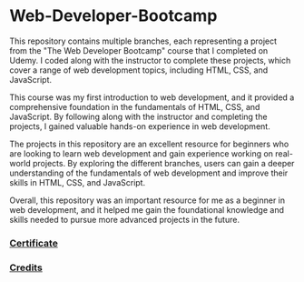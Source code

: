# Web-Developer-Bootcamp
This repository contains multiple branches, each representing a project from the "The Web Developer Bootcamp" course that I completed on Udemy. I coded along with the instructor to complete these projects, which cover a range of web development topics, including HTML, CSS, and JavaScript.

This course was my first introduction to web development, and it provided a comprehensive foundation in the fundamentals of HTML, CSS, and JavaScript. By following along with the instructor and completing the projects, I gained valuable hands-on experience in web development.

The projects in this repository are an excellent resource for beginners who are looking to learn web development and gain experience working on real-world projects. By exploring the different branches, users can gain a deeper understanding of the fundamentals of web development and improve their skills in HTML, CSS, and JavaScript.

Overall, this repository was an important resource for me as a beginner in web development, and it helped me gain the foundational knowledge and skills needed to pursue more advanced projects in the future.

### [Certificate](https://www.udemy.com/certificate/UC-955403cd-1959-4264-ba24-505b8b40c66b/)

### [Credits](https://www.udemy.com/course/the-web-developer-bootcamp/)


